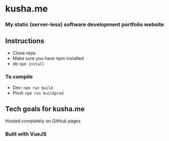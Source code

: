 # kusha.me
### My static (server-less) software development portfolio website

## Instructions
* Clone repo
* Make sure you have npm installed
* do `npm install`

### To compile
* Dev: `npm run build`
* Prod: `npm run buildprod`

## Tech goals for kusha.me
Hosted completely on GitHub pages

### Bulit with VueJS
